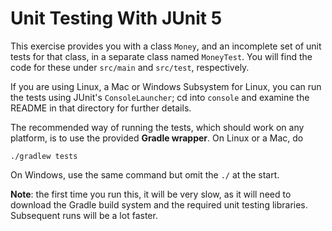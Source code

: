 # Unit Testing With JUnit 5

This exercise provides you with a class `Money`, and an incomplete set of
unit tests for that class, in a separate class named `MoneyTest`.  You will
find the code for these under `src/main` and `src/test`, respectively.

If you are using Linux, a Mac or Windows Subsystem for Linux, you can
run the tests using JUnit's `ConsoleLauncher`; cd into `console` and examine
the README in that directory for further details.

The recommended way of running the tests, which should work on any platform,
is to use the provided **Gradle wrapper**.  On Linux or a Mac, do

    ./gradlew tests

On Windows, use the same command but omit the `./` at the start.

**Note**: the first time you run this, it will be very slow, as it will need
to download the Gradle build system and the required unit testing libraries.
Subsequent runs will be a lot faster.
